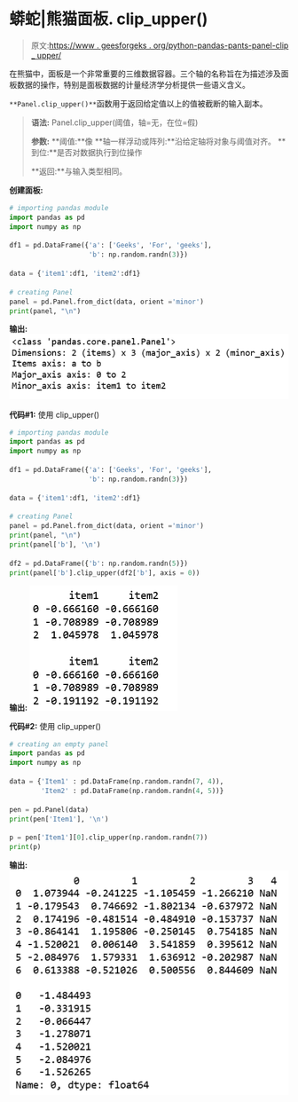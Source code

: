 # 蟒蛇|熊猫面板. clip_upper()

> 原文:[https://www . geesforgeks . org/python-pandas-pants-panel-clip _ upper/](https://www.geeksforgeeks.org/python-pandas-panel-clip_upper/)

在熊猫中，面板是一个非常重要的三维数据容器。三个轴的名称旨在为描述涉及面板数据的操作，特别是面板数据的计量经济学分析提供一些语义含义。

`**Panel.clip_upper()**`函数用于返回给定值以上的值被截断的输入副本。

> **语法:** Panel.clip_upper(阈值，轴=无，在位=假)
> 
> **参数:**
> **阈值:**像
> **轴一样浮动或阵列:**沿给定轴将对象与阈值对齐。
> **到位:**是否对数据执行到位操作
> 
> **返回:**与输入类型相同。

**创建面板:**

```py
# importing pandas module 
import pandas as pd 
import numpy as np

df1 = pd.DataFrame({'a': ['Geeks', 'For', 'geeks'], 
                    'b': np.random.randn(3)})

data = {'item1':df1, 'item2':df1}

# creating Panel 
panel = pd.Panel.from_dict(data, orient ='minor')
print(panel, "\n")
```

**输出:**
![](img/e211a17fdd72104987a14c7b222136ed.png)

**代码#1:** 使用 clip_upper()

```py
# importing pandas module 
import pandas as pd 
import numpy as np

df1 = pd.DataFrame({'a': ['Geeks', 'For', 'geeks'], 
                    'b': np.random.randn(3)})

data = {'item1':df1, 'item2':df1}

# creating Panel 
panel = pd.Panel.from_dict(data, orient ='minor')
print(panel, "\n")
print(panel['b'], '\n')

df2 = pd.DataFrame({'b': np.random.randn(5)})
print(panel['b'].clip_upper(df2['b'], axis = 0))
```

**输出:**
![](img/79206512ae3462325d3e04c8fc262771.png)

**代码#2:** 使用 clip_upper()

```py
# creating an empty panel
import pandas as pd
import numpy as np

data = {'Item1' : pd.DataFrame(np.random.randn(7, 4)), 
        'Item2' : pd.DataFrame(np.random.randn(4, 5))}

pen = pd.Panel(data)
print(pen['Item1'], '\n')

p = pen['Item1'][0].clip_upper(np.random.randn(7))
print(p)
```

**输出:**
![](img/88584b71724ba9859ebaed9a046ad9c2.png)